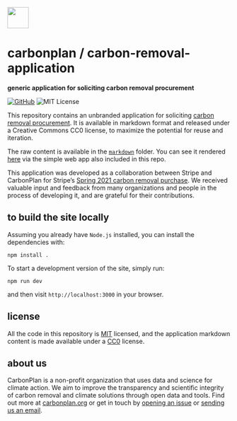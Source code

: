 <img
  src="https://carbonplan-assets.s3.amazonaws.com/monogram/dark-small.png"
  height="48"
/>

# carbonplan / carbon-removal-application

**generic application for soliciting carbon removal procurement**

[![GitHub][github-badge]][github]
![MIT License][]

[github]: https://github.com/carbonplan/carbon-removal-application
[github-badge]: https://badgen.net/badge/-/github?icon=github&label
[mit license]: https://badgen.net/badge/license/MIT/blue

This repository contains an unbranded application for soliciting [carbon removal procurement](http://carbonplan.org/research/stripe-2021-insights). It is available in markdown format and released under a Creative Commons CC0 license, to maximize the potential for reuse and iteration. 

The raw content is available in the [`markdown`](/markdown) folder. You can see it rendered [here](https://carbon-removal-application.carbonplan.org) via the simple web app also included in this repo.

This application was developed as a collaboration between Stripe and CarbonPlan for Stripe’s [Spring 2021 carbon removal purchase](). We received valuable input and feedback from many organizations and people in the process of developing it, and are grateful for their contributions.

## to build the site locally

Assuming you already have `Node.js` installed, you can install the dependencies with:

```shell
npm install .
```

To start a development version of the site, simply run:

```shell
npm run dev
```

and then visit `http://localhost:3000` in your browser.

## license

All the code in this repository is [MIT](https://choosealicense.com/licenses/mit/) licensed, and the application markdown content is made available under a [CC0](https://choosealicense.com/licenses/cc-by-4.0/) license.

## about us

CarbonPlan is a non-profit organization that uses data and science for climate action. We aim to improve the transparency and scientific integrity of carbon removal and climate solutions through open data and tools. Find out more at [carbonplan.org](https://carbonplan.org/) or get in touch by [opening an issue](https://github.com/carbonplan/cdr-database/issues/new) or [sending us an email](mailto:hello@carbonplan.org).
